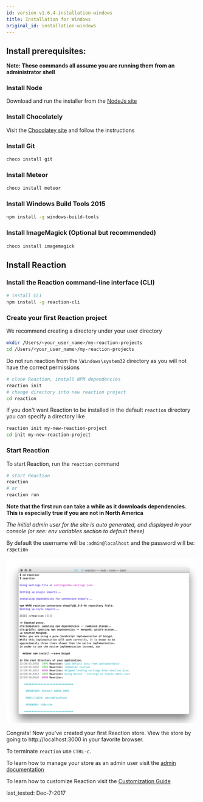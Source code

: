 ```yaml
---
id: version-v1.6.4-installation-windows
title: Installation for Windows
original_id: installation-windows
---
```

    
## Install prerequisites:

**Note: These commands all assume you are running them from an administrator shell**

### Install Node
Download and run the installer from the [NodeJs site](https://nodejs.org)

### Install Chocolately

Visit the [Chocolatey site](https://chocolatey.org/install) and follow the instructions


### Install Git

```sh
choco install git
````

### Install Meteor
```sh
choco install meteor
```


### Install Windows Build Tools 2015

```sh
npm install -g windows-build-tools
```

### Install ImageMagick (Optional but recommended)

```sh
choco install imagemagick
```

## Install Reaction

### Install the Reaction command-line interface (CLI)

```sh
# install CLI
npm install -g reaction-cli
```

### Create your first Reaction project

We recommend creating a directory under your user directory

```sh
mkdir /Users/<your_user_name>/my-reaction-projects
cd /Users/<your_user_name>/my-reaction-projects
```


Do not run reaction from the `\Windows\system32` directory as you will not have the correct permissions


```sh
# clone Reaction, install NPM dependencies
reaction init
# change directory into new reaction project
cd reaction
```

If you don't want Reaction to be installed in the default `reaction` directory you can
specify a directory like
```sh
reaction init my-new-reaction-project
cd init my-new-reaction-project
```


### Start Reaction

To start Reaction, run the `reaction` command

```sh
# start Reaction
reaction
# or
reaction run
```

**Note that the first run can take a while as it downloads dependencies. This is especially true if you are not in North America**

_The initial admin user for the site is auto generated, and displayed in your console (or see: env variables section to default these)_

By default the username will be :`admin@localhost` and the password will be: `r3@cti0n`

![](/assets/guide-installation-default-user.png)


Congrats! Now you've created your first Reaction store. View the store by going to http://localhost:3000 in your favorite browser.

To terminate `reaction` use `CTRL-c`.

To learn how to manage your store as an admin user visit the [admin documentation](dashboard.md)

To learn how to customize Reaction visit the [Customization Guide](tutorial.md)


last_tested: Dec-7-2017
